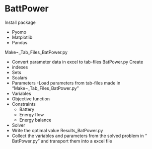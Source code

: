 # BattPower
Install package
  -	Pyomo
  -	Matplotlib
  -	Pandas

Make¬_Tab_Files_BatPower.py
  -	Convert parameter data in excel to tab-files
BatPower.py
 Create
 -  indexes
 -  Sets
 -  Scalars
 -	Parameters
     -Load parameters from tab-files made in “Make¬_Tab_Files_BatPower.py”
 - Variables
 - Objective function
 - Constraints
    - Battery
    - Energy flow
    - Energy balance
 - Solver
 - Write the optimal value
Results_BatPower.py
 - Collect the variables and parameters from the solved problem in “ BatPower.py” and transport them into a excel file

